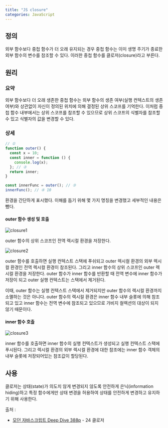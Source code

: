 ```yaml
---
title: "JS closure"
categories: JavaScript
---
```


## 정의

외부 함수보다 중첩 함수가 더 오래 유지되는 경우 중첩 함수는 이미 생명 주기가 종료한 외부 함수의 변수를 참조할 수 있다. 이러한 중첩 함수를 클로저(closure)라고 부른다.

## 원리

### 요약

외부 함수보다 더 오래 생존한 중첩 함수는 외부 함수의 생존 여부(실행 컨텍스트의 생존 여부)와 상관없이 자신이 정의된 위치에 의해 결정된 상위 스코프를 기억한다. 이처럼 중첩 함수 내부에서는 상위 스코프를 참조할 수 있으므로 상위 스코프의 식별자를 참조할 수 있고 식별자의 값을 변경할 수 있다.

### 상세

```javascript
// ①
function outer() {
  const x = 10;
  const inner = function () {
    console.log(x);
  }; // ②
  return inner;
}

const innerFunc = outer(); // ③
innerFunc(); // ④ 10
```

환경을 간단하게 표시했다. 이해를 돕기 위해 몇 가지 명칭을 변경했고 세부적인 내용은 뺐다.

#### outer 함수 생성 및 호출

![closure1](https://user-images.githubusercontent.com/78463832/202891476-b8757a0f-27fd-4320-86ef-8dbbda600897.png)

outer 함수의 상위 스코프인 전역 렉시컬 환경을 저장한다.

![closure2](https://user-images.githubusercontent.com/78463832/202891496-d70c1ffc-fda8-458d-a95d-cecf60d2bdae.png)

outer 함수를 호출하면 실행 컨텍스트 스택에 푸쉬되고 outer 렉시컬 환경의 외부 렉시컬 환경인 전역 렉시컬 환경이 참조된다. 그리고 inner 함수의 상위 스코프인 outer 렉시컬 환경을 저장한다. outer 함수가 inner 함수를 반환할 때 전역 변수에 inner 함수가 저장이 되고 outer 실행 컨텍스트는 스택에서 제거된다.

이때, outer 함수는 실행 컨텍스트 스택에서 제거되지만 outer 함수의 렉시컬 환경까지 소멸하는 것은 아니다. outer 함수의 렉시컬 환경은 inner 함수 내부 슬롯에 의해 참조되고 있고 inner 함수는 전역 변수에 참조되고 있으므로 가비지 컬렉션의 대상이 되지 않기 때문이다.

#### inner 함수 호출

![closure3](https://user-images.githubusercontent.com/78463832/202891498-362b72d8-e50f-4003-b17f-a564d2569fc9.png)

inner 함수를 호출하면 inner 함수의 실행 컨텍스트가 생성되고 실행 컨텍스트 스택에 푸시된다. 그리고 렉시컬 환경의 외부 렉시컬 환경에 대한 참조에는 inner 함수 객체의 내부 슬롯에 저장되어있는 참조값이 할당된다.

## 사용

클로저는 상태(state)가 의도치 않게 변경되지 않도록 안전하게 은닉(information hiding)하고 특정 함수에게만 상태 변경을 허용하여 상태를 안전하게 변경하고 유지하기 위해 사용한다.

출처 :

- [모던 자바스크립트 Deep Dive 388p](http://www.yes24.com/Product/Goods/92742567) - 24 클로저
